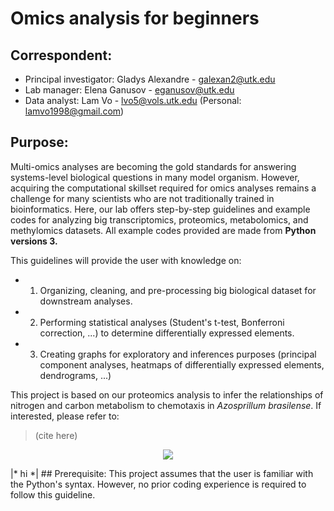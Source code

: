 # Omics analysis for beginners
## Correspondent:
  * Principal investigator: Gladys Alexandre - galexan2@utk.edu
  * Lab manager: Elena Ganusov - eganusov@utk.edu
  * Data analyst: Lam Vo - lvo5@vols.utk.edu (Personal: lamvo1998@gmail.com)

## Purpose:
Multi-omics analyses are becoming the gold standards for answering systems-level biological questions in many model organism. However, acquiring the computational skillset required for omics analyses remains a challenge for many scientists who are not traditionally trained in bioinformatics. Here, our lab offers step-by-step guidelines and example codes for analyzing big transcriptomics, proteomics, metabolomics, and methylomics datasets. All example codes provided are made from **Python versions 3.**

This guidelines will provide the user with knowledge on: 
* 1) Organizing, cleaning, and pre-processing big biological dataset for downstream analyses.
* 2) Performing statistical analyses (Student's t-test, Bonferroni correction, ...) to determine differentially expressed elements.
* 3) Creating graphs for exploratory and inferences purposes (principal component analyses, heatmaps of differentially expressed elements, dendrograms, ...)

This project is based on our proteomics analysis to infer the relationships of nitrogen and carbon metabolism to chemotaxis in *Azosprillum brasilense*. If interested, please refer to:
> (cite here)

<p align="center"> 
<img src="http://alexandrelab.utk.edu/images/Slide.jpg">
</p>
|* hi *|
## Prerequisite:
This project assumes that the user is familiar with the Python's syntax. However, no prior coding experience is required to follow this guideline. 
